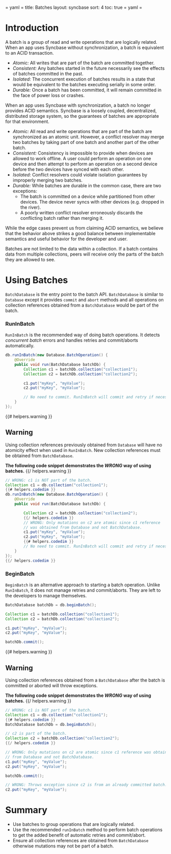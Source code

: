 = yaml =
title: Batches
layout: syncbase
sort: 4
toc: true
= yaml =

# Introduction

A batch is a group of read and write operations that are logically related.
When an app uses Syncbase without synchronization, a batch is equivalent to an
ACID transaction.

* *Atomic:* All writes that are part of the batch are committed together.
* *Consistent:* Any batches started in the future necessarily see the effects of
batches committed in the past.
* *Isolated:* The concurrent execution of batches results in a state that would be
equivalent to the batches executing serially in some order.
* *Durable:* Once a batch has been committed, it will remain committed in the face
of power loss or crashes.

When an app uses Syncbase with synchronization, a batch no
longer provides ACID semantics. Syncbase is a loosely coupled, decentralized,
distributed storage system, so the guarantees of batches are appropriate for
that environment.

* *Atomic:* All read and write operations that are part of the batch are
synchronized as an atomic unit. However, a conflict resolver may merge two
batches by taking part of one batch and another part of the other batch.
* *Consistent:* Consistency is impossible to provide when devices are allowed
to work offline. A user could perform an operation on one device and then
attempt to perform an operation on a second device before the two devices have
synced with each other.
* *Isolated:* Conflict resolvers could violate isolation guarantees by
improperly merging two batches.
* *Durable:* While batches are durable in the common case, there are two exceptions:
  * The batch is committed on a device while partitioned from other devices.
The device never syncs with other devices (e.g. dropped in the river).
  * A poorly written conflict resolver erroneously discards the conflicting batch
rather than merging it.

While the edge cases prevent us from claiming ACID semantics, we believe that
the behavior above strikes a good balance between implementable semantics and
useful behavior for the developer and user.

Batches are not limited to the data within a collection. If a batch contains
data from multiple collections, peers will receive only the parts of the batch
they are allowed to see.


# Using Batches

`BatchDatabase` is the entry point to the batch API. `BatchDatabase` is similar to
`Database` except it provides `commit` and `abort` methods and all
operations on collection references obtained from a `BatchDatabase` would be
part of the batch.

### RunInBatch

`RunInBatch` is the recommended way of doing batch operations.
It detects *concurrent batch* errors and handles retries and commit/aborts
automatically.

```Java
db.runInBatch(new Database.BatchOperation() {
    @Override
    public void run(BatchDatabase batchDb) {
        Collection c1 = batchDb.collection("collection1");
        Collection c2 = batchDb.collection("collection2");

        c1.put("myKey", "myValue");
        c2.put("myKey", "myValue");

        // No need to commit. RunInBatch will commit and retry if necessary.
    }
});
```

{{# helpers.warning }}
## Warning

Using collection references previously obtained from `Database` will have no
atomicity effect when used in `RunInBatch`. New collection references must be
obtained from `BatchDatabase`.

**The following code snippet demonstrates the *WRONG* way of using batches.**
{{/ helpers.warning }}

```Java
// WRONG: c1 is NOT part of the batch.
Collection c1 = db.collection("collection1");
{{# helpers.codedim }}
db.runInBatch(new Database.BatchOperation() {
    @Override
    public void run(BatchDatabase batchDb) {

        Collection c2 = batchDb.collection("collection2");
        {{/ helpers.codedim }}
        // WRONG: Only mutations on c2 are atomic since c1 reference
        // was obtained from Database and not BatchDatabase.
        c1.put("myKey", "myValue");
        c2.put("myKey", "myValue");
        {{# helpers.codedim }}
        // No need to commit. RunInBatch will commit and retry if necessary.
    }
});
{{/ helpers.codedim }}
```

### BeginBatch
`BeginBatch` is an alternative approach to starting a batch operation. Unlike
`RunInBatch`, it does not manage retries and commit/aborts. They are left
to the developers to manage themselves.

```Java
BatchDatabase batchDb = db.beginBatch();

Collection c1 = batchDb.collection("collection1");
Collection c2 = batchDb.collection("collection2");

c1.put("myKey", "myValue");
c2.put("myKey", "myValue");

batchDb.commit();

```

{{# helpers.warning }}
## Warning
Using collection references obtained from a `BatchDatabase` after the batch is
committed or aborted will throw exceptions.

**The following code snippet demonstrates the *WRONG* way of using batches.**
{{/ helpers.warning }}

```Java
// WRONG: c1 is NOT part of the batch.
Collection c1 = db.collection("collection1");
{{# helpers.codedim }}
BatchDatabase batchDb = db.beginBatch();

// c2 is part of the batch.
Collection c2 = batchDb.collection("collection2");
{{/ helpers.codedim }}

// WRONG: Only mutations on c2 are atomic since c1 reference was obtained
// from Database and not BatchDatabase.
c1.put("myKey", "myValue");
c2.put("myKey", "myValue");

batchDb.commit();

// WRONG: Throws exception since c2 is from an already committed batch.
c2.put("myKey", "myValue");

```

# Summary

* Use batches to group operations that are logically related.
* Use the recommended `runInBatch` method to perform batch operations to
get the added benefit of automatic retries and commit/abort.
* Ensure all collection references are obtained from `BatchDatabase` otherwise
mutations may not be part of a batch.